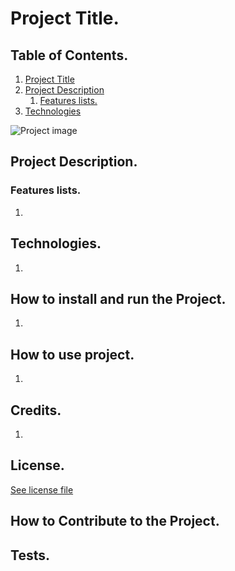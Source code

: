 # Project Title.
<!--* Brief, should give a general idea what the project is about--->

## Table of Contents.
<!--Image of project e.g. a dashboard screenshot, logo etc--->
1.  [Project Title](#project-title)
2.  [Project Description](#project-description)
    1.   [Features lists.](#features-lists)
3.  [Technologies](#technologies)

![Project image](https://via.placeholder.com/640x360)
<!--Image of project e.g. a dashboard screenshot, logo etc--->

## Project Description.
<!--* Explain what your project does--->

### Features lists.
<!--List project features--->
1. <!--Example: Files backup in the cloud--->

## Technologies.
<!--List technologies uses, why you picked them and alternatives--->
1. <!--Spring Framework, widely adopted by enterprise and businesses and Well Documented. Alterbatives: Django, Laravel--->

## How to install and run the Project.
<!--* Steps how to install and run project--->
1. <!--Example: Clone project repo.--->

## How to use project.
<!--Steps how use project--->
1. <!--Example: run `npm start` in ternimal.--->

## Credits.
<!--List collaborators/team members, Tutorials--->
1. <!--Example: [Moses Mwangi - Software Engineeer](https://github.com/MosesSoftEng)--->

## License.
<!--* Create a license https://choosealicense.com/-->
[See license file ](LICENSE)

## How to Contribute to the Project.
<!--Steps and guidelines on how to contribute to project-->

## Tests.
<!--Provide code to run tests for the project-->


<!--
    More tools.
    Readme Generator https://www.makeareadme.com/
    Contributor Covenant https://www.contributor-covenant.org/

    Marked with * are required sections
--->
